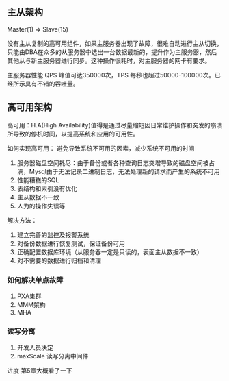 ## 主从架构

Master(1) =>  Slave(15)

没有主从复制的高可用组件，如果主服务器出现了故障，很难自动进行主从切换，只能由DBA在众多的从服务器中选出一台数据最新的，提升作为主服务器，然后其他从与新主服务器进行同步。这种操作很耗时，对主服务器的网卡有要求。

主服务器性能 QPS 峰值可达350000次，TPS 每秒也超过50000-100000次。已经所示具有不错的吞吐量。

## 高可用架构
高可用：H.A(High Availability)值得是通过尽量缩短因日常维护操作和突发的崩溃所导致的停机时间，以提高系统和应用的可用性。

如何实现高可用：
避免导致系统不可用的因素，减少系统不可用的时间

1. 服务器磁盘空间耗尽：由于备份或者各种查询日志突增导致的磁盘空间被占满，Mysql由于无法记录二进制日志，无法处理新的请求而产生的系统不可用
2. 性能糟糕的SQL
3. 表结构和索引没有优化
4. 主从数据不一致
5. 人为的操作失误等

解决方法：
1. 建立完善的监控及报警系统
2. 对备份数据进行恢复测试，保证备份可用
3. 正确配置数据库环境（从服务器一定是只读的，表面主从数据不一致）
4. 对不需要的数据进行归档和清理

### 如何解决单点故障
1. PXA集群
2. MMM架构
3. MHA

### 读写分离
1. 开发人员决定
2. maxScale 读写分离中间件

进度 第5章大概看了一下